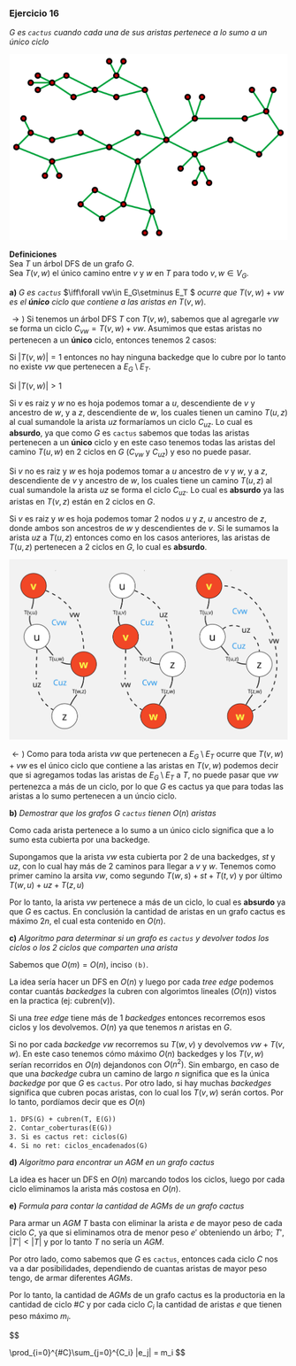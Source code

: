 ### Ejercicio 16

_G es `cactus` cuando cada una de sus aristas pertenece a lo sumo a un único ciclo_

![Error](./img/Cactus_graph.png)

**Definiciones**\
Sea $T$ un árbol DFS de un grafo $G$.\
Sea $T(v,w)$ el único camino entre $v$ y $w$ en $T$ para todo $v,w\in V_G$.

**a)** $G$ _es `cactus`_ $\iff\forall vw\in E_G\setminus E_T $ _ocurre que_ $T(v,w) + vw$ _es el **único** ciclo que contiene a las aristas en_ $T(v,w)$.

$\rightarrow)$ Si tenemos un árbol DFS $T$ con $T(v,w)$, sabemos que al agregarle $vw$ se forma un ciclo $C_{vw} = T(v,w) + vw$. Asumimos que estas aristas no pertenecen a un **único** ciclo, entonces tenemos 2 casos:

Si $|T(v,w)| = 1$ entonces no hay ninguna backedge que lo cubre por lo tanto no existe $vw$ que pertenecen a $E_G\setminus E_T$.

Si $|T(v,w)| > 1$

Si $v$ es raiz y $w$ no es hoja podemos tomar a $u$, descendiente de $v$ y ancestro de $w$, y a $z$, descendiente de $w$, los cuales tienen un camino $T(u,z)$ al cual sumandole la arista $uz$ formaríamos un ciclo $C_{uz}$. Lo cual es **absurdo**, ya que como $G$ es `cactus` sabemos que todas las aristas pertenecen a un **único** ciclo y en este caso tenemos todas las aristas del camino $T(u,w)$ en 2 ciclos en $G$ ($C_{vw}$ y $C_{uz}$) y eso no puede pasar.

Si $v$ no es raiz y $w$ es hoja podemos tomar a $u$ ancestro de $v$ y $w$, y a $z$, descendiente de $v$ y ancestro de $w$, los cuales tiene un camino $T(u,z)$ al cual sumandole la arista $uz$ se forma el ciclo $C_{uz}$. Lo cual es **absurdo** ya las aristas en $T(v,z)$ están en 2 ciclos en $G$.

Si $v$ es raiz y $w$ es hoja podemos tomar 2 nodos $u$ y $z$, $u$ ancestro de $z$, donde ambos son ancestros de $w$ y descendientes de $v$. Si le sumamos la arista $uz$ a $T(u,z)$ entonces como en los casos anteriores, las aristas de $T(u,z)$ pertenecen a 2 ciclos en $G$, lo cual es **absurdo**.

![Error](./img/Cactus%20casos.jpg)

$\leftarrow)$ Como para toda arista $vw$ que pertenecen a $E_G\setminus E_T$ ocurre que $T(v,w) + vw$ es el único ciclo que contiene a las aristas en $T(v,w)$ podemos decir que si agregamos todas las aristas de $E_G\setminus E_T$ a $T$, no puede pasar que $vw$ pertenezca a más de un ciclo, por lo que $G$ es cactus ya que para todas las aristas a lo sumo pertenecen a un úncio ciclo.

**b)** _Demostrar que los grafos_ $G$ _`cactus` tienen_ $O(n)$ _aristas_

Como cada arista pertenece a lo sumo a un único ciclo significa que a lo sumo esta cubierta por una backedge. 

Supongamos que la arista $vw$ esta cubierta por 2 de una backedges, $st$ y $uz$, con lo cual hay más de 2 caminos para llegar a $v$ y $w$. Tenemos como primer camino la arsita $vw$, como segundo $T(w,s) + st + T(t,v)$ y por último $T(w,u) + uz + T(z,u)$

Por lo tanto, la arista $vw$ pertenece a más de un ciclo, lo cual es **absurdo** ya que $G$ es cactus. En conclusión la cantidad de aristas en un grafo cactus es máximo $2n$, el cual esta contenido en $O(n)$.

**c)** _Algoritmo para determinar si un grafo es `cactus` y devolver todos los ciclos o los 2 ciclos que comparten una arista_

Sabemos que $O(m) = O(n)$, inciso `(b)`. 

La idea sería hacer un DFS en $O(n)$ y luego por cada _tree edge_ podemos contar cuantás _backedges_ la cubren con algorimtos lineales ($O(n)$) vistos en la practica (ej: cubren(v)). 

Si una _tree edge_ tiene más de 1 _backedges_ entonces recorremos esos ciclos y los devolvemos. $O(n)$ ya que tenemos $n$ aristas en $G$.

Si no por cada _backedge_ $vw$ recorremos su $T(w,v)$ y devolvemos $vw + T(v,w).$ En este caso tenemos cómo máximo $O(n)$ backedges y los $T(v,w)$ serían recorridos en $O(n)$ dejandonos con $O(n^2)$. Sin embargo, en caso de que una _backedge_ cubra un camino de largo $n$ significa que es la única _backedge_ por que $G$ es `cactus`. Por otro lado, si hay muchas _backedges_ significa que cubren pocas aristas, con lo cual los $T(v,w)$ serán cortos. Por lo tanto, pordíamos decir que es $O(n)$

```
1. DFS(G) + cubren(T, E(G)) 
2. Contar_coberturas(E(G))
3. Si es cactus ret: ciclos(G)
4. Si no ret: ciclos_encadenados(G)
```

**d)** _Algoritmo para encontrar un AGM en un grafo cactus_

La idea es hacer un DFS en $O(n)$ marcando todos los ciclos, luego por cada ciclo eliminamos la arista más costosa en $O(n)$.

**e)** _Formula para contar la cantidad de AGMs de un grafo cactus_

Para armar un $AGM$ $T$ basta con eliminar la arista $e$ de mayor peso de cada ciclo $C$, ya que si eliminamos otra de menor peso $e'$ obteniendo un árbo; $T'$, $|T'| < |T|$ y por lo tanto $T$ no sería un $AGM$.

Por otro lado, como sabemos que $G$ es `cactus`, entonces cada ciclo $C$ nos va a dar posibilidades, dependiendo de cuantas aristas de mayor peso tengo, de armar diferentes $AGMs$.

Por lo tanto, la cantidad de $AGMs$ de un grafo cactus es la productoria en la cantidad de ciclo $\#C$ y por cada ciclo $C_i$ la cantidad de aristas $e$ que tienen peso máximo $m_i$.

$$

\prod_{i=0}^{\#C}\sum_{j=0}^{C_i} |e_j| = m_i
$$
